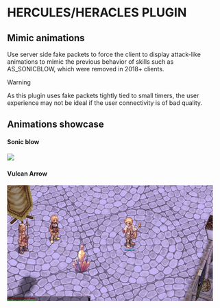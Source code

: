 # HERCULES/HERACLES PLUGIN

## Mimic animations
Use server side fake packets to force the client to display attack-like animations to mimic the previous behavior of skills such as AS_SONICBLOW, which were removed in 2018+ clients.

> [!WARNING]
> As this plugin uses fake packets tightly tied to small timers, the user experience may not be ideal if the user connectivity is of bad quality.

## Animations showcase

#### Sonic blow

![](assets/sonic-blow-g.gif)

#### Vulcan Arrow
![](assets/vulcan-arrow-g.gif)
